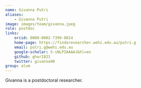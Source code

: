 ```yaml
---
name: Givanna Putri
aliases:
    - Givanna Putri
image: images/team/givanna.jpeg
role: postdoc
links:
    orcid: 0000-0002-7399-8014
    home-page: https://findaresearcher.wehi.edu.au/putri.g
    email: putri.g@wehi.edu.au
    google-scholar: S-sNLPIAAAAJ&hl=en
    github: ghar1821
    twitter: givanna90
group: alum
---
```


Givanna is a postdoctoral researcher. 
